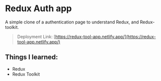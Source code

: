 # Redux Auth app

A simple clone of a authentication page to understand Redux, and Redux-toolkit.

> Deployment Link: [https://redux-tool-app.netlify.app/](https://redux-tool-app.netlify.app/)

## Things I learned:
- Redux
- Redux Toolkit